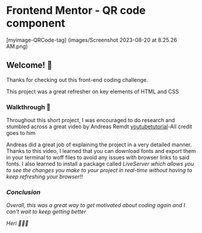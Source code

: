 # Frontend Mentor - QR code component

[myimage-QRCode-tag] (images/Screenshot 2023-08-20 at 8.25.26 AM.png)

## Welcome! 👋

Thanks for checking out this front-end coding challenge.

This project was a great refresher on key elements of HTML and CSS

### Walkthrough 🫡

Throughout this short project, I was encouraged to do research and stumbled across a great video by Andreas Remdt [youtubetutorial](https://www.youtube.com/watch?v=ANOz2JJqcgc)-All credit goes to him

Andreas did a great job of explaining the project in a very detailed manner.
Thanks to this video, I learned that you can download fonts and export them in your terminal to woff files to avoid any issues with browser links to said fonts.
I also learned to install a package called <i>LiveServer<i> which allows you to see the changes you make to your project in real-time without having to keep refreshing your browser!!

### Conclusion
Overall, this was a great way to get motivated about coding again and I can't wait to keep getting better

Heri 🤘🏻😎
